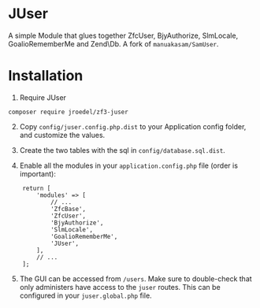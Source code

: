 JUser
=======

A simple Module that glues together ZfcUser, BjyAuthorize, SlmLocale, GoalioRememberMe and Zend\Db. A fork of `manuakasam/SamUser`.


Installation
============

1. Require JUser

```
composer require jroedel/zf3-juser
```
    
2. Copy `config/juser.config.php.dist` to your Application config folder, and customize the values.

3. Create the two tables with the sql in `config/database.sql.dist`.

4. Enable all the modules in your `application.config.php` file (order is important):

```
    return [
        'modules' => [
            // ...
            'ZfcBase',
            'ZfcUser',
            'BjyAuthorize',
            'SlmLocale',
            'GoalioRememberMe',
            'JUser',
        ],
        // ...
    ];
```

5. The GUI can be accessed from `/users`. Make sure to double-check that only administers have access to the `juser` routes. This can be configured in your `juser.global.php` file.
